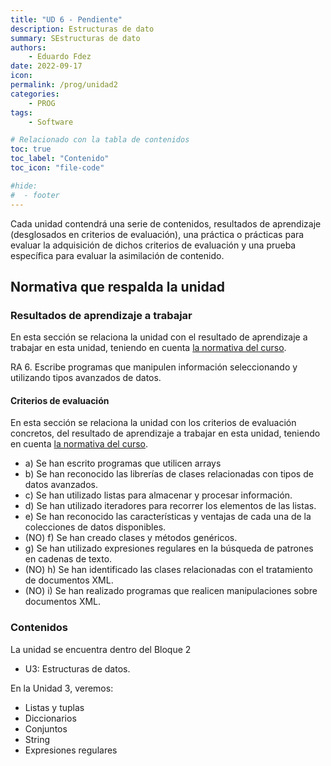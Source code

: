 ```yaml
---
title: "UD 6 - Pendiente"
description: Estructuras de dato
summary: SEstructuras de dato
authors:
    - Eduardo Fdez
date: 2022-09-17
icon: 
permalink: /prog/unidad2
categories:
    - PROG
tags:
    - Software

# Relacionado con la tabla de contenidos
toc: true
toc_label: "Contenido"
toc_icon: "file-code"

#hide:
#  - footer
---
```


Cada unidad contendrá una serie de contenidos, resultados de aprendizaje (desglosados en criterios de evaluación), una práctica o prácticas para evaluar la adquisición de dichos criterios de evaluación y una prueba específica para evaluar la asimilación de contenido.

## Normativa que respalda la unidad

### Resultados de aprendizaje a trabajar

En esta sección se relaciona la unidad con el resultado de aprendizaje a trabajar en esta unidad, teniendo en cuenta [la normativa del curso](https://www.todofp.es/dam/jcr:c198771c-775e-469b-936f-5f5ef6af165a/andtsdesarrollo-aplicaciones-web-pdf.pdf).

RA 6. Escribe programas que manipulen información seleccionando y utilizando tipos avanzados de datos.

#### Criterios de evaluación

En esta sección se relaciona la unidad con los criterios de evaluación concretos, del resultado de aprendizaje a trabajar en esta unidad, teniendo en cuenta [la normativa del curso](https://www.boe.es/diario_boe/txt.php?id=BOE-A-2020-4963).

* a) Se han escrito programas que utilicen arrays
* b) Se han reconocido las librerías de clases relacionadas con tipos de datos avanzados.
* c) Se han utilizado listas para almacenar y procesar información.
* d) Se han utilizado iteradores para recorrer los elementos de las listas.
* e) Se han reconocido las características y ventajas de cada una de la colecciones de datos disponibles.
* (NO) f) Se han creado clases y métodos genéricos.
* g) Se han utilizado expresiones regulares en la búsqueda de patrones en cadenas de texto.
* (NO) h) Se han identificado las clases relacionadas con el tratamiento de documentos XML.
* (NO) i) Se han realizado programas que realicen manipulaciones sobre documentos XML.

### Contenidos

La unidad se encuentra dentro del Bloque 2

* U3: Estructuras de datos. 

En la Unidad 3, veremos:

* Listas y tuplas
* Diccionarios
* Conjuntos
* String
* Expresiones regulares
